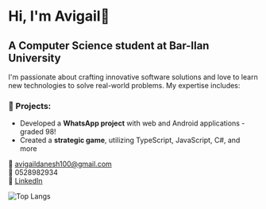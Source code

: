 # Hi, I'm Avigail👋 

## A Computer Science student at Bar-Ilan University

I'm passionate about crafting innovative software solutions and love to learn new technologies to solve real-world problems. My expertise includes:

### 📱 Projects:
- Developed a **WhatsApp project** with web and Android applications - graded 98!
- Created a **strategic game**, utilizing TypeScript, JavaScript, C#, and more  

📧 avigaildanesh100@gmail.com <br> 
📱 0528982934 <br>
🔗 [LinkedIn](https://www.linkedin.com/in/avigail-yitzhak/)

![Top Langs](https://github-readme-stats.vercel.app/api/top-langs/?username=avigaildanesh&layout=compact)


